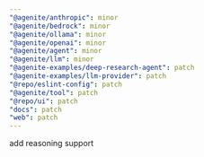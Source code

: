 ```yaml
---
"@agenite/anthropic": minor
"@agenite/bedrock": minor
"@agenite/ollama": minor
"@agenite/openai": minor
"@agenite/agent": minor
"@agenite/llm": minor
"@agenite-examples/deep-research-agent": patch
"@agenite-examples/llm-provider": patch
"@repo/eslint-config": patch
"@agenite/tool": patch
"@repo/ui": patch
"docs": patch
"web": patch
---
```


add reasoning support

